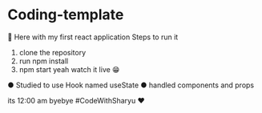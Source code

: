 ﻿# Coding-template 
🚀 Here with my first react application
Steps to run it 
1) clone the repository 
2) run npm install
3) npm start
yeah watch it live 😁

● Studied to use Hook named useState 
● handled components and props 

its 12:00 am 
byebye 
#CodeWithSharyu ❤️

